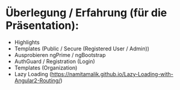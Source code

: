 # Überlegung / Erfahrung (für die Präsentation):

- Highlights
- Templates (Public / Secure (Registered User / Admin))
- Ausprobieren ngPrime / ngBootstrap
- AuthGuard / Registration (Login)
- Templates (Organization)
- Lazy Loading (https://namitamalik.github.io/Lazy-Loading-with-Angular2-Routing/)
